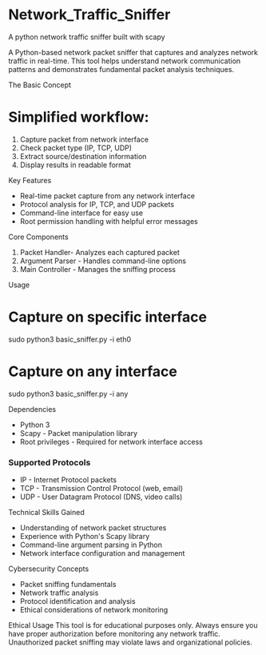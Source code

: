 # Network_Traffic_Sniffer
A python network traffic sniffer built with scapy

A Python-based network packet sniffer that captures and analyzes network traffic in real-time. This tool helps understand network communication patterns and demonstrates fundamental packet analysis techniques.



 The Basic Concept

# Simplified workflow:
1. Capture packet from network interface
2. Check packet type (IP, TCP, UDP)
3. Extract source/destination information  
4. Display results in readable format

 Key Features
- Real-time packet capture from any network interface
- Protocol analysis for IP, TCP, and UDP packets
- Command-line interface for easy use
- Root permission handling with helpful error messages


 Core Components
1. Packet Handler- Analyzes each captured packet
2. Argument Parser - Handles command-line options
3. Main Controller - Manages the sniffing process

 Usage

# Capture on specific interface
sudo python3 basic_sniffer.py -i eth0

# Capture on any interface  
sudo python3 basic_sniffer.py -i any




 Dependencies
- Python 3
- Scapy - Packet manipulation library
- Root privileges - Required for network interface access

### Supported Protocols
- IP - Internet Protocol packets
- TCP - Transmission Control Protocol (web, email)
- UDP - User Datagram Protocol (DNS, video calls)


 Technical Skills Gained
- Understanding of network packet structures
- Experience with Python's Scapy library
- Command-line argument parsing in Python
- Network interface configuration and management

Cybersecurity Concepts
- Packet sniffing fundamentals
- Network traffic analysis
- Protocol identification and analysis
- Ethical considerations of network monitoring

Ethical Usage 
This tool is for educational purposes only. Always ensure you have proper authorization before monitoring any network traffic. Unauthorized packet sniffing may violate laws and organizational policies.

